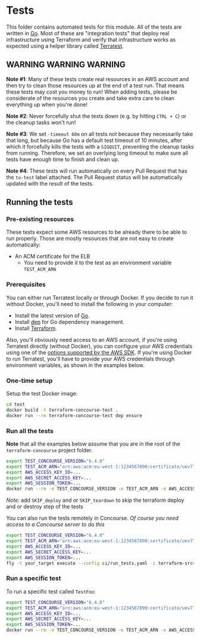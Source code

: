 # Tests

This folder contains automated tests for this module. All of the tests are written in [Go](https://golang.org/). Most of these are "integration tests" that deploy real infrastructure using Terraform and verify that infrastructure works as expected using a helper library called [Terratest](https://github.com/gruntwork-io/terratest).

## WARNING WARNING WARNING

**Note #1**: Many of these tests create real resources in an AWS account and then try to clean those resources up at the end of a test run. That means these tests may cost you money to run! When adding tests, please be considerate of the resources you create and take extra care to clean everything up when you're done!

**Note #2**: Never forcefully shut the tests down (e.g. by hitting `CTRL + C`) or the cleanup tasks won't run!

**Note #3**: We set `-timeout 60m` on all tests not because they necessarily take that long, but because Go has a default test timeout of 10 minutes, after which it forcefully kills the tests with a `SIGQUIT`, preventing the cleanup tasks from running. Therefore, we set an overlying long timeout to make sure all tests have enough time to finish and clean up.

**Note #4**: These tests will run automatically on every Pull Request that has the `to-test` label attached. The Pull Request status will be automatically updated with the result of the tests.

## Running the tests

### Pre-existing resources

These tests expect some AWS resources to be already there to be able to run properly. Those are mostly resources that are not easy to create automatically:

- An ACM certificate for the ELB
  - You need to provide it to the test as an environment variable `TEST_ACM_ARN`

### Prerequisites

You can either run Terratest locally or through Docker. If you decide to run it without Docker, you'll need to install the following in your computer:

- Install the latest version of [Go](https://golang.org/).
- Install [dep](https://github.com/golang/dep) for Go dependency management.
- Install [Terraform](https://www.terraform.io/downloads.html).

Also, you'll obviously need access to an AWS account, if you're using Terratest directly (without Docker), you can configure your AWS credentials using one of the [options supported by the AWS SDK](http://docs.aws.amazon.com/sdk-for-java/v1/developer-guide/credentials.html). If you're using Docker to run Terratest, you'll have to provide your AWS credentials through environment variables, as shown in the examples below.

### One-time setup

Setup the test Docker image:

```bash
cd test
docker build -t terraform-concourse-test .
docker run --rm terraform-concourse-test dep ensure
```

### Run all the tests

**Note** that all the examples below assume that you are in the root of the `terraform-concourse` project folder.

```bash
export TEST_CONCOURSE_VERSION="6.4.0"
export TEST_ACM_ARN="arn:aws:acm:eu-west-1:1234567890:certificate/uev7722-434t-55g7-86ba-a882d9da1fa5"
export AWS_ACCESS_KEY_ID=...
export AWS_SECRET_ACCESS_KEY=...
export AWS_SESSION_TOKEN=...
docker run --rm -e TEST_CONCOURSE_VERSION -e TEST_ACM_ARN -e AWS_ACCESS_KEY_ID -e AWS_SECRET_ACCESS_KEY -e AWS_SESSION_TOKEN -v $PWD:/go/src/github.com/skyscrapers/terraform-concourse terraform-concourse-test go test -v -timeout 60m
```

*Note:* add `SKIP_deploy` and or `SKIP_teardown` to skip the terraform deploy and or destroy step of the tests

You can also run the tests remotely in Concourse. *Of course you need access to a Concourse server to do this*

```bash
export TEST_CONCOURSE_VERSION="6.4.0"
export TEST_ACM_ARN="arn:aws:acm:eu-west-1:1234567890:certificate/uev7722-434t-55g7-86ba-a882d9da1fa5"
export AWS_ACCESS_KEY_ID=...
export AWS_SECRET_ACCESS_KEY=...
export AWS_SESSION_TOKEN=...
fly -t your_target execute --config ci/run_tests.yaml -i terraform-src=$PWD
```

### Run a specific test

To run a specific test called `TestFoo`:

```bash
export TEST_CONCOURSE_VERSION="6.4.0"
export TEST_ACM_ARN="arn:aws:acm:eu-west-1:1234567890:certificate/uev7722-434t-55g7-86ba-a882d9da1fa5"
export AWS_ACCESS_KEY_ID=...
export AWS_SECRET_ACCESS_KEY=...
export AWS_SESSION_TOKEN=...
docker run --rm -e TEST_CONCOURSE_VERSION -e TEST_ACM_ARN -e AWS_ACCESS_KEY_ID -e AWS_SECRET_ACCESS_KEY -e AWS_SESSION_TOKEN -v $PWD:/go/src/github.com/skyscrapers/terraform-concourse terraform-concourse-test go test -v -timeout 60m -run TestFoo
```
